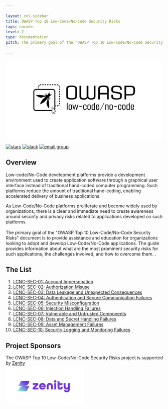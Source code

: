 ```yaml
---

layout: col-sidebar
title: OWASP Top 10 Low-Code/No-Code Security Risks
tags: nocode
level: 2
type: documentation
pitch: The primary goal of the "OWASP Top 10 Low-Code/No-Code Security Risks" document is to provide assistance and education for organizations looking to adopt and develop Low-Code/No-Code applications. The guide provides information about what are the most prominent security risks for such applications, the challenges involved, and how to overcome them.

---
```


<a href="https://owasp.org/www-project-top-10-low-code-no-code-security-risks/"><img src="assets/images/owasp-lcnc.png" alt="OWASP Top 10 for Low-Code/No-Code Apps" width="500" height="250" /></a>

[![stars](https://img.shields.io/github/stars/OWASP/www-project-top-10-low-code-no-code-security-risks?icon=github&style=social)](https://github.com/OWASP/www-project-top-10-low-code-no-code-security-risks)
[![slack](https://img.shields.io/badge/slack-nocode-purple?logo=slack)](https://owasp.slack.com/archives/C02C6RU6G10)
[![email group](https://img.shields.io/badge/group-nocode-red?logo=Gmail)](https://groups.google.com/g/owasp-no-code-low-code)

## Overview
Low-code/No-Code development platforms provide a development environment used to create application software through a graphical user interface instead of traditional hand-coded computer programming. 
Such platforms reduce the amount of traditional hand-coding, enabling accelerated delivery of business applications. 

As Low-Code/No-Code platforms proliferate and become widely used by organizations, there is a clear and immediate need to create awareness around security and privacy risks related to applications developed on such platforms.
<br>
<br>
The primary goal of the "OWASP Top 10 Low-Code/No-Code Security Risks" document is to provide assistance and education for organizations looking to adopt and develop Low-Code/No-Code applications. 
The guide provides information about what are the most prominent security risks for such applications, the challenges involved, and how to overcome them.
.

## The List

1. [LCNC-SEC-01: Account Impersonation](https://github.com/OWASP/www-project-top-10-low-code-no-code-security-risks/blob/main/content/en/LCNC-SEC-01-Account-Impersonation.md)
2. [LCNC-SEC-02: Authorization Misuse](https://github.com/OWASP/www-project-top-10-low-code-no-code-security-risks/blob/main/content/en/LCNC-SEC-02-Authorization-Misuse.md)
3. [LCNC-SEC-03: Data Leakage and Unexpected Consequences](https://github.com/OWASP/www-project-top-10-low-code-no-code-security-risks/blob/main/content/en/LCNC-SEC-03-Data-Leakage-and-Unexpected-Consequences.md)
4. [LCNC-SEC-04: Authentication and Secure Communication Failures](https://github.com/OWASP/www-project-top-10-low-code-no-code-security-risks/blob/main/content/en/LCNC-SEC-04-Authentication-and-Secure-Communication-Failures.md)
5. [LCNC-SEC-05: Security Misconfiguration](https://github.com/OWASP/www-project-top-10-low-code-no-code-security-risks/blob/main/content/en/LCNC-SEC-05-Security-Misconfiguration.md)
6. [LCNC-SEC-06: Injection Handling Failures](https://github.com/OWASP/www-project-top-10-low-code-no-code-security-risks/blob/main/content/en/LCNC-SEC-06-Injection-Handling-Failures.md)
7. [LCNC-SEC-07: Vulnerable and Untrusted Components](https://github.com/OWASP/www-project-top-10-low-code-no-code-security-risks/blob/main/content/en/LCNC-SEC-07-Vulnerable-and-Untrusted-Components.md)
8. [LCNC-SEC-08: Data and Secret Handling Failures](https://github.com/OWASP/www-project-top-10-low-code-no-code-security-risks/blob/main/content/en/LCNC-SEC-08-Data-and-Secret-Handling-Failures.md)
9. [LCNC-SEC-09: Asset Management Failures](https://github.com/OWASP/www-project-top-10-low-code-no-code-security-risks/blob/main/content/en/LCNC-SEC-09-Asset-Management-Failures.md)
10. [LCNC-SEC-10: Security Logging and Monitoring Failures](https://github.com/OWASP/www-project-top-10-low-code-no-code-security-risks/blob/main/content/en/LCNC-SEC-10-Security-Logging-and-Monitoring-Failures.md)


## Project Sponsors
The OWASP Top 10 Low-Code/No-Code Security Risks project is supported by [Zenity](https://www.zenity.io/)
<br>
<a href="https://www.zenity.io"><img src="assets/images/zenity-logo.png" alt="Zenity.io" width="250" height="125" /></a>
